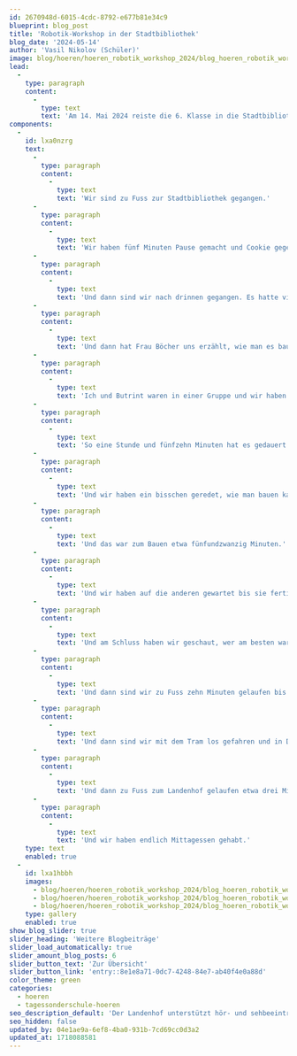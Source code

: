 ```yaml
---
id: 2670948d-6015-4cdc-8792-e677b81e34c9
blueprint: blog_post
title: 'Robotik-Workshop in der Stadtbibliothek'
blog_date: '2024-05-14'
author: 'Vasil Nikolov (Schüler)'
image: blog/hoeren/hoeren_robotik_workshop_2024/blog_hoeren_robotik_workshop_2024-01.jpeg
lead:
  -
    type: paragraph
    content:
      -
        type: text
        text: 'Am 14. Mai 2024 reiste die 6. Klasse in die Stadtbibliothek Aarau, um dort zu lernen, wie man einfache Roboter baut. Vasil hat einen kurzen Bericht dazu verfasst: '
components:
  -
    id: lxa0nzrg
    text:
      -
        type: paragraph
        content:
          -
            type: text
            text: 'Wir sind zu Fuss zur Stadtbibliothek gegangen.'
      -
        type: paragraph
        content:
          -
            type: text
            text: 'Wir haben fünf Minuten Pause gemacht und Cookie gegessen.'
      -
        type: paragraph
        content:
          -
            type: text
            text: 'Und dann sind wir nach drinnen gegangen. Es hatte viele Filme und Bücher und Zeitungen.'
      -
        type: paragraph
        content:
          -
            type: text
            text: 'Und dann hat Frau Böcher uns erzählt, wie man es baut.'
      -
        type: paragraph
        content:
          -
            type: text
            text: 'Ich und Butrint waren in einer Gruppe und wir haben einen Roboter gebaut.'
      -
        type: paragraph
        content:
          -
            type: text
            text: 'So eine Stunde und fünfzehn Minuten hat es gedauert.'
      -
        type: paragraph
        content:
          -
            type: text
            text: 'Und wir haben ein bisschen geredet, wie man bauen kann mit Butrint.'
      -
        type: paragraph
        content:
          -
            type: text
            text: 'Und das war zum Bauen etwa fünfundzwanzig Minuten.'
      -
        type: paragraph
        content:
          -
            type: text
            text: 'Und wir haben auf die anderen gewartet bis sie fertig sind.'
      -
        type: paragraph
        content:
          -
            type: text
            text: 'Und am Schluss haben wir geschaut, wer am besten war und Timo und David hatten die besten Roboter.'
      -
        type: paragraph
        content:
          -
            type: text
            text: 'Und dann sind wir zu Fuss zehn Minuten gelaufen bis zum Bahnhof Aarau.'
      -
        type: paragraph
        content:
          -
            type: text
            text: 'Und dann sind wir mit dem Tram los gefahren und in Distelberg ausgestiegen.'
      -
        type: paragraph
        content:
          -
            type: text
            text: 'Und dann zu Fuss zum Landenhof gelaufen etwa drei Minuten.'
      -
        type: paragraph
        content:
          -
            type: text
            text: 'Und wir haben endlich Mittagessen gehabt.'
    type: text
    enabled: true
  -
    id: lxa1hbbh
    images:
      - blog/hoeren/hoeren_robotik_workshop_2024/blog_hoeren_robotik_workshop_2024-02.jpeg
      - blog/hoeren/hoeren_robotik_workshop_2024/blog_hoeren_robotik_workshop_2024-front.jpeg
      - blog/hoeren/hoeren_robotik_workshop_2024/blog_hoeren_robotik_workshop_2024-01.jpeg
    type: gallery
    enabled: true
show_blog_slider: true
slider_heading: 'Weitere Blogbeiträge'
slider_load_automatically: true
slider_amount_blog_posts: 6
slider_button_text: 'Zur Übersicht'
slider_button_link: 'entry::8e1e8a71-0dc7-4248-84e7-ab40f4e0a88d'
color_theme: green
categories:
  - hoeren
  - tagessonderschule-hoeren
seo_description_default: 'Der Landenhof unterstützt hör- und sehbeeinträchtigte Kinder & Jugendliche in ihrem selbstbestimmten Leben durch Förderung ihrer Fähigkeiten & Entwicklung'
seo_hidden: false
updated_by: 04e1ae9a-6ef8-4ba0-931b-7cd69cc0d3a2
updated_at: 1718088581
---
```

